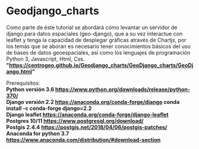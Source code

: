 # Geodjango_charts
Como parte de éste tutorial se abordará cómo levantar un servidor de django para datos espaciales (geo-django), que a su vez interactue con leaflet y tenga la capacidad de desplegar gráficas através de Chartjs, por los temás que se aboran es necesario tener conocimientos básicos del uso de bases de datos geoespaciales, así como los lenguajes de programación Python 3, Javascript, Html, Css. 
**"https://centrogeo.github.io/Geodjango_charts/GeoDjango_charts/GeoDjango.html"**

Prerequisitos:  
**Python versión 3.6 https://www.python.org/downloads/release/python-370/**  
**Django versión 2.2 https://anaconda.org/conda-forge/django conda install -c conda-forge django=2.2**  
**Django leaflet https://anaconda.org/conda-forge/django-leaflet**  
**Postgres 10/11 https://www.postgresql.org/download/**  
**Postgis 2.4.4 https://postgis.net/2018/04/06/postgis-patches/**  
**Anaconda for python 3.7 https://www.anaconda.com/distribution/#download-section**  

